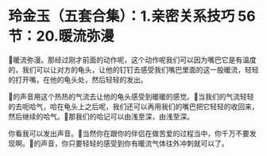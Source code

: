 # 玲金玉（五套合集）：1.亲密关系技巧 56节：20.暖流弥漫

🎼暖流弥漫。那经过刚才前面的动作呢，这个动作呢我们可以因为嘴巴它是有温度的，我们可以让对方的龟头，让他的钉钉去感受我们嘴巴里面的这一股暖流，轻轻的打开嘴，在他的龟头处，然后轻轻的发出。

🎼的声音用这个热热的气流去让他的龟头感受到暖暖的感觉。🎼当我们的气流轻轻的去呃哈气，哈在龟头上之后呢，我们还可以再用我们的嘴巴把它轻轻的收回来，然后继续的哈气。🎼那我们的哈记可以由浅至深，由浅至深。

你看我可以发出声音。🎼当然你在跟你的伴侣在做苦爱的过程当中，你千万不要发现啊。🎼的声音，你只要轻轻的感受到你有暖流气体往外冲刺就可以了。

